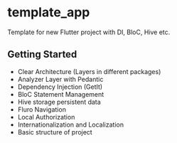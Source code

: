 # template_app

Template for new Flutter project with DI, BloC, Hive etc.

## Getting Started

- Clear Architecture (Layers in different packages)
- Analyzer Layer with Pedantic 
- Dependency Injection (GetIt)
- BloC Statement Management
- Hive storage persistent data
- Fluro Navigation
- Local Authorization
- Internationalization and Localization 
- Basic structure of project
